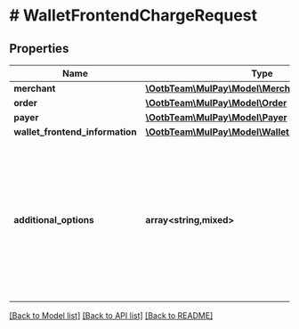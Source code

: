 # # WalletFrontendChargeRequest

## Properties

Name | Type | Description | Notes
------------ | ------------- | ------------- | -------------
**merchant** | [**\OotbTeam\MulPay\Model\Merchant**](Merchant.md) |  |
**order** | [**\OotbTeam\MulPay\Model\Order**](Order.md) |  |
**payer** | [**\OotbTeam\MulPay\Model\Payer**](Payer.md) |  |
**wallet_frontend_information** | [**\OotbTeam\MulPay\Model\WalletFrontendInformation**](WalletFrontendInformation.md) |  |
**additional_options** | **array<string,mixed>** | 追加情報   予備項目であり、通常は使用しないでください。   任意のMap(Key:Value)形式で、KeyとValueはともにString型のみ設定可能です。   20個までの要素を設定可能です。 | [optional]

[[Back to Model list]](../../README.md#models) [[Back to API list]](../../README.md#endpoints) [[Back to README]](../../README.md)
